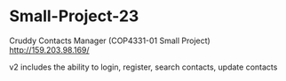 # Small-Project-23
Cruddy Contacts Manager (COP4331-01 Small Project)
http://159.203.98.169/

v2 includes the ability to login, register, search contacts, update contacts